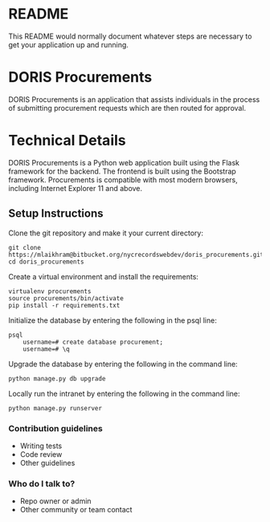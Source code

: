 # README #

This README would normally document whatever steps are necessary to get your application up and running.

# DORIS Procurements

DORIS Procurements is an application that assists individuals in the process of submitting procurement requests which are then routed for approval.

# Technical Details
DORIS Procurements is a Python web application built using the Flask framework for the backend. The frontend is built using the Bootstrap framework. Procurements is compatible with most modern browsers, including Internet Explorer 11 and above.

## Setup Instructions
Clone the git repository and make it your current directory:

    git clone https://mlaikhram@bitbucket.org/nycrecordswebdev/doris_procurements.git
    cd doris_procurements

Create a virtual environment and install the requirements:

    virtualenv procurements
    source procurements/bin/activate
    pip install -r requirements.txt

Initialize the database by entering the following in the psql line:

    psql
        username=# create database procurement;
        username=# \q

Upgrade the database by entering the following in the command line:

    python manage.py db upgrade

Locally run the intranet by entering the following in the command line:

    python manage.py runserver


### Contribution guidelines ###

* Writing tests
* Code review
* Other guidelines

### Who do I talk to? ###

* Repo owner or admin
* Other community or team contact